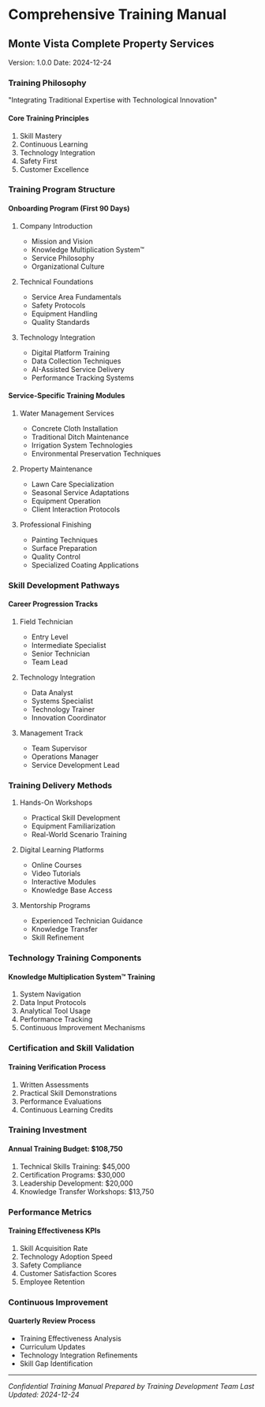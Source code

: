 # Comprehensive Training Manual
## Monte Vista Complete Property Services
Version: 1.0.0
Date: 2024-12-24

### Training Philosophy
"Integrating Traditional Expertise with Technological Innovation"

#### Core Training Principles
1. Skill Mastery
2. Continuous Learning
3. Technology Integration
4. Safety First
5. Customer Excellence

### Training Program Structure

#### Onboarding Program (First 90 Days)
1. Company Introduction
   - Mission and Vision
   - Knowledge Multiplication System™
   - Service Philosophy
   - Organizational Culture

2. Technical Foundations
   - Service Area Fundamentals
   - Safety Protocols
   - Equipment Handling
   - Quality Standards

3. Technology Integration
   - Digital Platform Training
   - Data Collection Techniques
   - AI-Assisted Service Delivery
   - Performance Tracking Systems

#### Service-Specific Training Modules

1. Water Management Services
   - Concrete Cloth Installation
   - Traditional Ditch Maintenance
   - Irrigation System Technologies
   - Environmental Preservation Techniques

2. Property Maintenance
   - Lawn Care Specialization
   - Seasonal Service Adaptations
   - Equipment Operation
   - Client Interaction Protocols

3. Professional Finishing
   - Painting Techniques
   - Surface Preparation
   - Quality Control
   - Specialized Coating Applications

### Skill Development Pathways

#### Career Progression Tracks
1. Field Technician
   - Entry Level
   - Intermediate Specialist
   - Senior Technician
   - Team Lead

2. Technology Integration
   - Data Analyst
   - Systems Specialist
   - Technology Trainer
   - Innovation Coordinator

3. Management Track
   - Team Supervisor
   - Operations Manager
   - Service Development Lead

### Training Delivery Methods

1. Hands-On Workshops
   - Practical Skill Development
   - Equipment Familiarization
   - Real-World Scenario Training

2. Digital Learning Platforms
   - Online Courses
   - Video Tutorials
   - Interactive Modules
   - Knowledge Base Access

3. Mentorship Programs
   - Experienced Technician Guidance
   - Knowledge Transfer
   - Skill Refinement

### Technology Training Components

#### Knowledge Multiplication System™ Training
1. System Navigation
2. Data Input Protocols
3. Analytical Tool Usage
4. Performance Tracking
5. Continuous Improvement Mechanisms

### Certification and Skill Validation

#### Training Verification Process
1. Written Assessments
2. Practical Skill Demonstrations
3. Performance Evaluations
4. Continuous Learning Credits

### Training Investment

#### Annual Training Budget: $108,750
1. Technical Skills Training: $45,000
2. Certification Programs: $30,000
3. Leadership Development: $20,000
4. Knowledge Transfer Workshops: $13,750

### Performance Metrics

#### Training Effectiveness KPIs
1. Skill Acquisition Rate
2. Technology Adoption Speed
3. Safety Compliance
4. Customer Satisfaction Scores
5. Employee Retention

### Continuous Improvement

#### Quarterly Review Process
- Training Effectiveness Analysis
- Curriculum Updates
- Technology Integration Refinements
- Skill Gap Identification

---

*Confidential Training Manual*
*Prepared by Training Development Team*
*Last Updated: 2024-12-24*